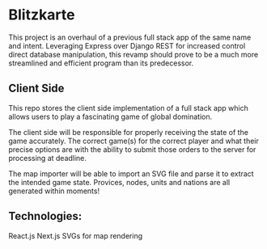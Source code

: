 # Blitzkarte
This project is an overhaul of a previous full stack app of the same name and intent. Leveraging Express over Django REST for increased control direct database manipulation, this revamp should prove to be a much more streamlined and efficient program than its predecessor.

## Client Side
This repo stores the client side implementation of a full stack app which allows users to play a fascinating game of global domination.

The client side will be responsible for properly receiving the state of the game accurately. The correct game(s) for the correct player and what their precise options are with the ability to submit those orders to the server for processing at deadline.

The map importer will be able to import an SVG file and parse it to extract the intended game state. Provices, nodes, units and nations are all generated within moments!

## Technologies:
React.js
Next.js
SVGs for map rendering

